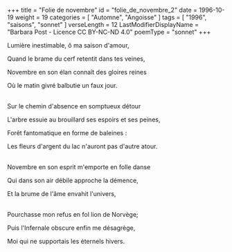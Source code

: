 +++
title = "Folie de novembre"
id = "folie_de_novembre_2"
date = 1996-10-19
weight = 19
categories = [ "Automne", "Angoisse" ]
tags = [ "1996", "saisons", "sonnet" ]
verseLength = 12
LastModifierDisplayName = "Barbara Post - Licence CC BY-NC-ND 4.0"
poemType = "sonnet"
+++

Lumière inestimable, ô ma saison d'amour,

Quand le brame du cerf retentit dans tes veines,

Novembre en son élan connaît des gloires reines

Où le matin givré balbutie un faux jour.

 \
Sur le chemin d'absence en somptueux détour

L'arbre essuie au brouillard ses espoirs et ses peines,

Forêt fantomatique en forme de baleines :

Les fleurs d'argent du lac n'auront pas d'autre atour.

 \
Novembre en son esprit m'emporte en folle danse

Qui dans son air débile approche la démence,

Et la brume de l'âme envahit l'univers,

 \
Pourchasse mon refus en fol lion de Norvège;

Puis l'Infernale obscure enfin me désagrège,

Moi qui ne supportais les éternels hivers.
